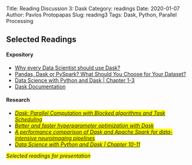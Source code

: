 Title: Reading Discussion 3: Dask 
Category: readings
Date: 2020-01-07
Author: Pavlos Protopapas
Slug: reading3
Tags: Dask, Python, Parallel Processing

## Selected Readings
#### Expository
- [Why every Data Scientist should use Dask?](https://towardsdatascience.com/why-every-data-scientist-should-use-dask-81b2b850e15b)
- [Pandas, Dask or PySpark? What Should You Choose for Your Dataset?](https://medium.com/datadriveninvestor/pandas-dask-or-pyspark-what-should-you-choose-for-your-dataset-c0f67e1b1d36)
- [Data Science with Python and Dask | Chapter 1-3](https://learning-oreilly-com.ezp-prod1.hul.harvard.edu/library/view/data-science-with/9781617295607/?ar/?orpq&email=81275858%7cUNKNOWN%7cUNKNOWN&tstamp=1578629468&id=1287839571CFC84D014432CD0D6F52CA81908A25)
- [Dask Documentation](https://docs.dask.org/en/latest/)

#### Research
- <span style="background-color: #FFFF00">[*Dask: Parallel Computation with Blocked algorithms
and Task Scheduling*](https://citeseerx.ist.psu.edu/viewdoc/download?doi=10.1.1.825.5314&rep=rep1&type=pdf)</span>
- <span style="background-color: #FFFF00">[*Better and faster hyperparameter optimization with
Dask*](http://www.ce.uniroma2.it/courses/sdcc1617/articoli/bernstein_cc2014.pdf)</span>
- <span style="background-color: #FFFF00">[*A performance comparison of Dask and Apache Spark for data-intensive neuroimaging pipelines*](https://arxiv.org/pdf/1907.13030.pdf)</span>
- <span style="background-color: #FFFF00">[*Data Science with Python and Dask | Chapter 10-11*](https://learning-oreilly-com.ezp-prod1.hul.harvard.edu/library/view/data-science-with/9781617295607/?ar/?orpq&email=81275858%7cUNKNOWN%7cUNKNOWN&tstamp=1578629468&id=1287839571CFC84D014432CD0D6F52CA81908A25)</span>

<span style="background-color: #FFFF00">*Selected readings for presentation*</span>